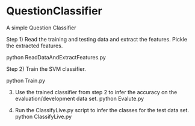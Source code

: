 # QuestionClassifier
A simple Question Classifier

Step 1) Read the training and testing data and extract the features. Pickle the extracted features.

python ReadDataAndExtractFeatures.py

Step 2) Train the SVM classifier.

python Train.py

3) Use the trained classifier from step 2 to infer the accuracy on the evaluation/development data set.
python Evalute.py

4) Run the ClassifyLive.py script to infer the classes for the test data set.
python ClassifyLive.py

